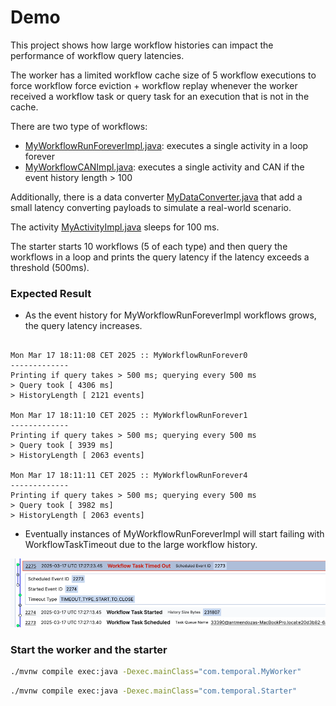 # Demo

This project shows how large workflow histories can impact the performance of workflow query latencies.

The worker has a limited workflow cache size of 5 workflow executions to force workflow force eviction +
workflow replay whenever the worker received a workflow task or query task for an execution that is not in the cache.

There are two type of workflows:
- [MyWorkflowRunForeverImpl.java](src/main/java/com/temporal/workflow/MyWorkflowRunForeverImpl.java): executes a single activity in a loop forever
- [MyWorkflowCANImpl.java](src/main/java/com/temporal/workflow/MyWorkflowCANImpl.java): executes a single activity and CAN if the event history length > 100

Additionally, there is a data converter [MyDataConverter.java](src/main/java/com/temporal/workflow/MyDataConverter.java) 
that add a small latency converting payloads to simulate a real-world scenario.

The activity [MyActivityImpl.java](src/main/java/com/temporal/workflow/MyActivityImpl.java) sleeps for 100 ms.

The starter starts 10 workflows (5 of each type) and then query the workflows in a loop and prints
the query latency if the latency exceeds a threshold (500ms).


### Expected Result

- As the event history for MyWorkflowRunForeverImpl workflows grows, the query latency increases.

```

Mon Mar 17 18:11:08 CET 2025 :: MyWorkflowRunForever0
-------------
Printing if query takes > 500 ms; querying every 500 ms
> Query took [ 4306 ms]
> HistoryLength [ 2121 events]

Mon Mar 17 18:11:10 CET 2025 :: MyWorkflowRunForever1
-------------
Printing if query takes > 500 ms; querying every 500 ms
> Query took [ 3939 ms]
> HistoryLength [ 2063 events]

Mon Mar 17 18:11:11 CET 2025 :: MyWorkflowRunForever4
-------------
Printing if query takes > 500 ms; querying every 500 ms
> Query took [ 3982 ms]
> HistoryLength [ 2063 events]
```

- Eventually instances of MyWorkflowRunForeverImpl will start failing with WorkflowTaskTimeout due to the large workflow history.

![img.png](img.png)


### Start the worker and the starter
```bash
./mvnw compile exec:java -Dexec.mainClass="com.temporal.MyWorker"

```
```bash
./mvnw compile exec:java -Dexec.mainClass="com.temporal.Starter"

```

